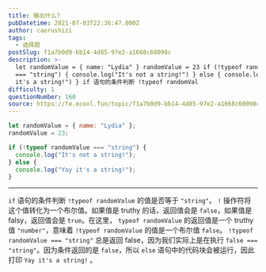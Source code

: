 ```yaml
---
title: 输出什么?
pubDatetime: 2021-07-03T22:36:47.000Z
author: caorushizi
tags:
  - 选择题
postSlug: f1a7b0d9-bb14-4d85-97e2-a1668c60098c
description: >-
  let randomValue = { name: "Lydia" } randomValue = 23 if (!typeof randomValue
  === "string") { console.log("It's not a string!") } else { console.log("Yay
  it's a string!") } if 语句的条件判断 !typeof randomVal
difficulty: 1
questionNumber: 160
source: https://fe.ecool.fun/topic/f1a7b0d9-bb14-4d85-97e2-a1668c60098c
---
```


```javascript
let randomValue = { name: "Lydia" };
randomValue = 23;

if (!typeof randomValue === "string") {
  console.log("It's not a string!");
} else {
  console.log("Yay it's a string!");
}
```

---

`if` 语句的条件判断 `!typeof randomValue` 的值是否等于 `"string"`。 `!` 操作符将这个值转化为一个布尔值。如果值是 truthy 的话，返回值会是 `false`，如果值是 falsy，返回值会是 `true`。在这里， `typeof randomValue` 的返回值是一个 truthy 值 `"number"`，意味着 `!typeof randomValue` 的值是一个布尔值 `false`。
`!typeof randomValue === "string"` 总是返回 false，因为我们实际上是在执行 `false === "string"`。因为条件返回的是 `false`，所以 `else` 语句中的代码块会被运行，因此打印 `Yay it's a string!` 。
